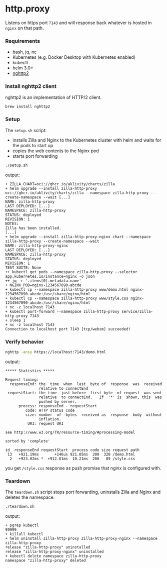 # http.proxy

Listens on https port `7143` and will response back whatever is hosted in `nginx` on that path.

### Requirements

- bash, jq, nc
- Kubernetes (e.g. Docker Desktop with Kubernetes enabled)
- kubectl
- helm 3.0+
- [nghttp2](https://nghttp2.org/)

### Install nghttp2 client

nghttp2 is an implementation of HTTP/2 client.

```bash
brew install nghttp2
```

### Setup

The `setup.sh` script:

- installs Zilla and Nginx to the Kubernetes cluster with helm and waits for the pods to start up
- copies the web contents to the Nginx pod
- starts port forwarding

```bash
./setup.sh
```

output:

```text
+ ZILLA_CHART=oci://ghcr.io/aklivity/charts/zilla
+ helm upgrade --install zilla-http-proxy oci://ghcr.io/aklivity/charts/zilla --namespace zilla-http-proxy --create-namespace --wait [...]
NAME: zilla-http-proxy
LAST DEPLOYED: [...]
NAMESPACE: zilla-http-proxy
STATUS: deployed
REVISION: 1
NOTES:
Zilla has been installed.
[...]
+ helm upgrade --install zilla-http-proxy-nginx chart --namespace zilla-http-proxy --create-namespace --wait
NAME: zilla-http-proxy-nginx
LAST DEPLOYED: [...]
NAMESPACE: zilla-http-proxy
STATUS: deployed
REVISION: 1
TEST SUITE: None
++ kubectl get pods --namespace zilla-http-proxy --selector app.kubernetes.io/instance=nginx -o json
++ jq -r '.items[0].metadata.name'
+ NGINX_POD=nginx-1234567890-abcde
+ kubectl cp --namespace zilla-http-proxy www/demo.html nginx-1234567890-abcde:/usr/share/nginx/html
+ kubectl cp --namespace zilla-http-proxy www/style.css nginx-1234567890-abcde:/usr/share/nginx/html
+ nc -z localhost 7143
+ kubectl port-forward --namespace zilla-http-proxy service/zilla-http-proxy 7143
+ sleep 1
+ nc -z localhost 7143
Connection to localhost port 7143 [tcp/websm] succeeded!
```

### Verify behavior

```bash
nghttp -ansy https://localhost:7143/demo.html
```

output:

```text
***** Statistics *****

Request timing:
  responseEnd: the  time  when  last  byte of  response  was  received
               relative to connectEnd
 requestStart: the time  just before  first byte  of request  was sent
               relative  to connectEnd.   If  '*' is  shown, this  was
               pushed by server.
      process: responseEnd - requestStart
         code: HTTP status code
         size: number  of  bytes  received as  response  body  without
               inflation.
          URI: request URI

see http://www.w3.org/TR/resource-timing/#processing-model

sorted by 'complete'

id  responseEnd requestStart  process code size request path
 13   +921.19ms       +146us 921.05ms  200  320 /demo.html
  2   +923.02ms *  +912.81ms  10.21ms  200   89 /style.css
```

you get `/style.css` response as push promise that nginx is configured with.

### Teardown

The `teardown.sh` script stops port forwarding, uninstalls Zilla and Nginx and deletes the namespace.

```bash
./teardown.sh
```

output:

```text
+ pgrep kubectl
99999
+ killall kubectl
+ helm uninstall zilla-http-proxy zilla-http-proxy-nginx --namespace zilla-http-proxy
release "zilla-http-proxy" uninstalled
release "zilla-http-proxy-nginx" uninstalled
+ kubectl delete namespace zilla-http-proxy
namespace "zilla-http-proxy" deleted
```
